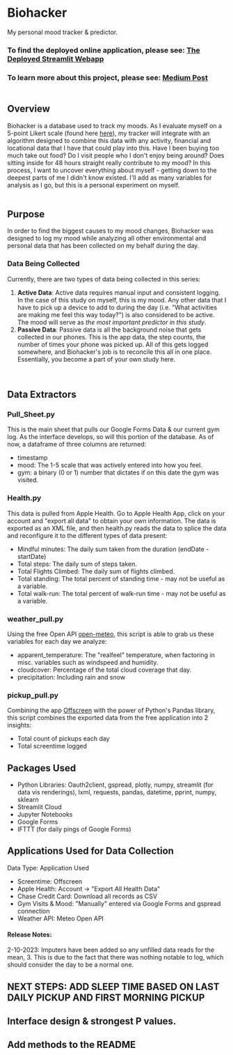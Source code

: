 # Biohacker
My personal mood tracker & predictor. 

### To find the deployed online application, please see: <a href="https://biohacker.streamlit.app/">The Deployed Streamlit Webapp</a>
### To learn more about this project, please see: <a href="https://medium.com/@andrewpiispanen/solutions-to-a-broken-mind-200ea7ac1598">Medium Post</a><br><br>

## Overview
Biohacker is a database used to track my moods. As I evaluate myself on a 5-point Likert scale (found here <a href="https://docs.google.com/forms/u/0/d/e/1FAIpQLSfUoOkohnvjDoSDwvT945V7QfgA_v4rFHXgsgPkhfqJrjOLGQ/formResponse">here</a>), my tracker will integrate with an algorithm designed to combine this data with any activity, financial and locational data that I have that could play into this. Have I been buying too much take out food? Do I visit people who I don't enjoy being around? Does  sitting inside for 48 hours straight really contribute to my mood? In this process, I want to uncover everything about myself - getting down to the deepest parts of me I didn't know existed. I'll add as many variables for analysis as I go, but this is a personal experiment on myself. <br><br>

## Purpose
In order to find the biggest causes to my mood changes, Biohacker was designed to log my mood while analyzing all other environmental and personal data that has been collected on my behalf during the day.

### Data Being Collected
Currently, there are two types of data being collected in this series:
1. <b>Active Data</b>:
Active data requires manual input and consistent logging. In the case of this study on myself, this is my mood. Any other data that I have to pick up a device to add to during the day (i.e. "What activities are making me feel this way today?") is also considered to be active. The mood will serve as <i>the most important predictor in this study</i>.
2. <b>Passive Data</b>: 
Passive data is all the background noise that gets collected in our phones. This is the app data, the step counts, the number of times your phone was picked up. All of this gets logged somewhere, and Biohacker's job is to reconcile this all in one place. Essentially, you become a part of your own study here.

<br>

## Data Extractors

### Pull_Sheet.py
This is the main sheet that pulls our Google Forms Data & our current gym log. As the interface develops, so will this portion of the database. As of now, a dataframe of three columns are returned:
- timestamp
- mood: The 1-5 scale that was actively entered into how you feel.
- gym: a binary (0 or 1) number that dictates if on this date the gym was visited.

### Health.py
This data is pulled from Apple Health. Go to Apple Health App, click on your account and "export all data" to obtain your own information. The data is exported as an XML file, and then health.py reads the data to splice the data and reconfigure it to the different types of data present:
- Mindful minutes: The daily sum taken from the duration (endDate - startDate)
- Total steps: The daily sum of steps taken.
- Total Flights Climbed: The daily sum of flights climbed.
- Total standing: The total percent of standing time - may not be useful as a variable.
- Total walk-run: The total percent of walk-run time - may not be useful as a variable.

### weather_pull.py
Using the free Open API <a href="https://open-meteo.com/en">open-meteo</a>, this script is able to grab us these variables for each day we analyze:
- apparent_temperature: The "realfeel" temperature, when factoring in misc. variables such as windspeed and humidity. 
- cloudcover: Percentage of the total cloud coverage that day.
- precipitation: Including rain and snow

### pickup_pull.py
Combining the app <a href="https://apps.apple.com/us/app/offscreen-less-screen-time/id1474340105">Offscreen</a> with the power of Python's Pandas library, this script combines the exported data from the free application into 2 insights:
- Total count of pickups each day
- Total screentime logged

## Packages Used
- Python Libraries: Oauth2client, gspread, plotly, numpy, streamlit (for data vis renderings), lxml, requests, pandas, datetime, pprint, numpy, sklearn 
- Streamlit Cloud
- Jupyter Notebooks
- Google Forms
- IFTTT (for daily pings of Google Forms)


## Applications Used for Data Collection
Data Type: Application Used
- Screentime: Offscreen
- Apple Health: Account -> "Export All Health Data"
- Chase Credit Card: Download all records as CSV
- Gym Visits & Mood: "Manually" entered via Google Forms and gspread connection
- Weather API: Meteo Open API

#### Release Notes:
2-10-2023: Imputers have been added so any unfilled data reads for the mean, 3. This is due to the fact that there was nothing notable to log, which should consider the day to be a normal one. 


## NEXT STEPS: ADD SLEEP TIME BASED ON LAST DAILY PICKUP AND FIRST MORNING PICKUP
## Interface design & strongest P values.
## Add methods to the README